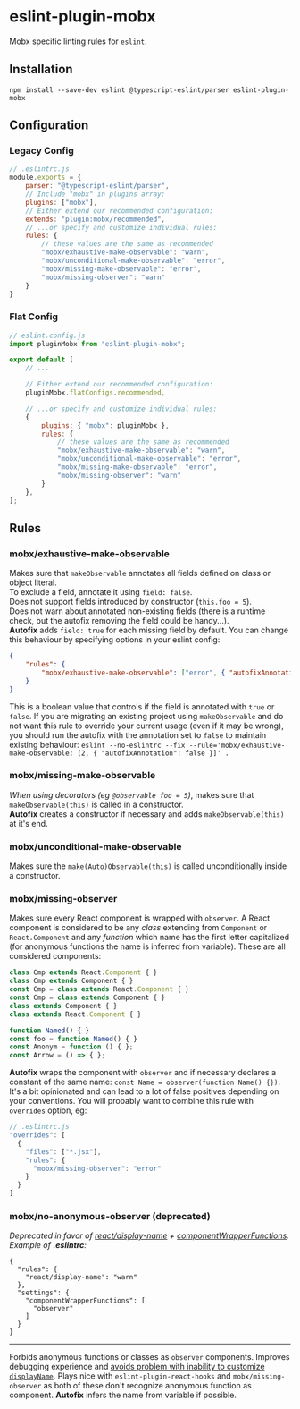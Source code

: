 # eslint-plugin-mobx

Mobx specific linting rules for `eslint`.

## Installation

```
npm install --save-dev eslint @typescript-eslint/parser eslint-plugin-mobx
```

## Configuration

### Legacy Config

```javascript
// .eslintrc.js
module.exports = {
    parser: "@typescript-eslint/parser",
    // Include "mobx" in plugins array:
    plugins: ["mobx"],
    // Either extend our recommended configuration:
    extends: "plugin:mobx/recommended",
    // ...or specify and customize individual rules:
    rules: {
        // these values are the same as recommended
        "mobx/exhaustive-make-observable": "warn",
        "mobx/unconditional-make-observable": "error",
        "mobx/missing-make-observable": "error",
        "mobx/missing-observer": "warn"
    }
}
```

### Flat Config

```javascript
// eslint.config.js
import pluginMobx from "eslint-plugin-mobx";

export default [
    // ...

    // Either extend our recommended configuration:
    pluginMobx.flatConfigs.recommended,

    // ...or specify and customize individual rules:
    {
        plugins: { "mobx": pluginMobx },
        rules: {
            // these values are the same as recommended
            "mobx/exhaustive-make-observable": "warn",
            "mobx/unconditional-make-observable": "error",
            "mobx/missing-make-observable": "error",
            "mobx/missing-observer": "warn"
        }
    },
];
```

## Rules

### mobx/exhaustive-make-observable

Makes sure that `makeObservable` annotates all fields defined on class or object literal.<br>
To exclude a field, annotate it using `field: false`.<br>
Does not support fields introduced by constructor (`this.foo = 5`).<br>
Does not warn about annotated non-existing fields (there is a runtime check, but the autofix removing the field could be handy...).<br>
**Autofix** adds `field: true` for each missing field by default. You can change this behaviour by specifying options in your eslint config:

```json
{
    "rules": {
        "mobx/exhaustive-make-observable": ["error", { "autofixAnnotation": false }]
    }
}
```

This is a boolean value that controls if the field is annotated with `true` or `false`.
If you are migrating an existing project using `makeObservable` and do not want this rule to override
your current usage (even if it may be wrong), you should run the autofix with the annotation set to `false` to maintain existing behaviour: `eslint --no-eslintrc --fix --rule='mobx/exhaustive-make-observable: [2, { "autofixAnnotation": false }]' .`

### mobx/missing-make-observable

_When using decorators (eg `@observable foo = 5`)_, makes sure that `makeObservable(this)` is called in a constructor.<br>
**Autofix** creates a constructor if necessary and adds `makeObservable(this)` at it's end.

### mobx/unconditional-make-observable

Makes sure the `make(Auto)Observable(this)` is called unconditionally inside a constructor.

### mobx/missing-observer

Makes sure every React component is wrapped with `observer`. A React component is considered to be any _class_ extending from `Component` or `React.Component` and any _function_ which name has the first letter capitalized (for anonymous functions the name is inferred from variable). These are all considered components:

```javascript
class Cmp extends React.Component { }
class Cmp extends Component { }
const Cmp = class extends React.Component { }
const Cmp = class extends Component { }
class extends Component { }
class extends React.Component { }

function Named() { }
const foo = function Named() { }
const Anonym = function () { };
const Arrow = () => { };
```

**Autofix** wraps the component with `observer` and if necessary declares a constant of the same name: `const Name = observer(function Name() {})`.
It's a bit opinionated and can lead to a lot of false positives depending on your conventions. You will probably want to combine this rule with `overrides` option, eg:

```javascript
// .eslintrc.js
"overrides": [
  {
    "files": ["*.jsx"],
    "rules": {
      "mobx/missing-observer": "error"
    }
  }
]
```

### mobx/no-anonymous-observer (deprecated)

_Deprecated in favor of [react/display-name](https://github.com/jsx-eslint/eslint-plugin-react/blob/master/docs/rules/display-name.md) + [componentWrapperFunctions](https://github.com/jsx-eslint/eslint-plugin-react). Example of **.eslintrc**:_

```
{
  "rules": {
    "react/display-name": "warn"
  },
  "settings": {
    "componentWrapperFunctions": [
      "observer"
    ]
  }
}
```

---

Forbids anonymous functions or classes as `observer` components.
Improves debugging experience and [avoids problem with inability to customize `displayName`](https://github.com/mobxjs/mobx/issues/2721).
Plays nice with `eslint-plugin-react-hooks` and `mobx/missing-observer` as both of these don't recognize anonymous function as component.
**Autofix** infers the name from variable if possible.
